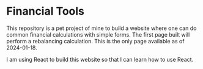 # Financial Tools

This repository is a pet project of mine to build a website where one 
can do common financial calculations with simple forms. The first page built
will perform a rebalancing calculation. This is the only page available as of 2024-01-18.

I am using React to build this website so that I can learn how to use React.
